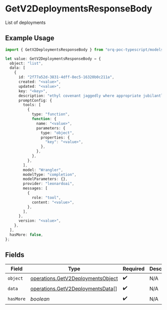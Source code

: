 # GetV2DeploymentsResponseBody

List of deployments

## Example Usage

```typescript
import { GetV2DeploymentsResponseBody } from "orq-poc-typescript/models/operations";

let value: GetV2DeploymentsResponseBody = {
  object: "list",
  data: [
    {
      id: "2f77a52d-3831-4dff-8ec5-16320b0c211a",
      created: "<value>",
      updated: "<value>",
      key: "<key>",
      description: "ethyl covenant jaggedly where appropriate jubilantly",
      promptConfig: {
        tools: [
          {
            type: "function",
            function: {
              name: "<value>",
              parameters: {
                type: "object",
                properties: {
                  "key": "<value>",
                },
              },
            },
          },
        ],
        model: "Wrangler",
        modelType: "completion",
        modelParameters: {},
        provider: "leonardoai",
        messages: [
          {
            role: "tool",
            content: "<value>",
          },
        ],
      },
      version: "<value>",
    },
  ],
  hasMore: false,
};
```

## Fields

| Field                                                                                  | Type                                                                                   | Required                                                                               | Description                                                                            |
| -------------------------------------------------------------------------------------- | -------------------------------------------------------------------------------------- | -------------------------------------------------------------------------------------- | -------------------------------------------------------------------------------------- |
| `object`                                                                               | [operations.GetV2DeploymentsObject](../../models/operations/getv2deploymentsobject.md) | :heavy_check_mark:                                                                     | N/A                                                                                    |
| `data`                                                                                 | [operations.GetV2DeploymentsData](../../models/operations/getv2deploymentsdata.md)[]   | :heavy_check_mark:                                                                     | N/A                                                                                    |
| `hasMore`                                                                              | *boolean*                                                                              | :heavy_check_mark:                                                                     | N/A                                                                                    |